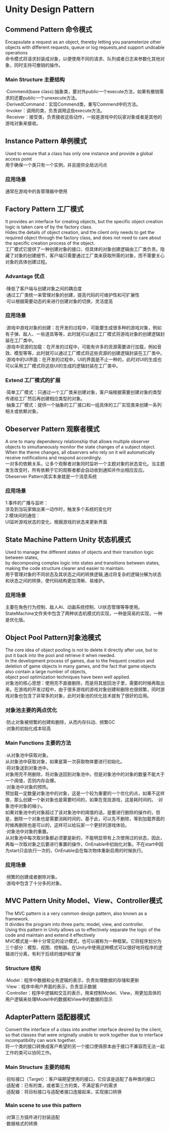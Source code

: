 # Unity Design Pattern  
## Commend Pattern 命令模式  
  Encapsulate a request as an object, thereby letting you parameterize other objects with different requests, queue or log requests,and support undoable operations  
  命令模式将请求封装成对象，以便使用不同的请求、队列或者日志来参数化其他对象，同时支持可撤销的操作。  
### Main Structure 主要结构  
  ·Commend(base class):抽象类，要对外public一个execute方法，如果有撤销需求的还要public一个unexecute方法。  
  ·DerivedCommand：实现Commend类，重写Commend中的方法。  
  ·Invoker：调用的类，负责调用这些execute方法。  
  ·Receiver：接受类，负责接收这些动作，一般是游戏中的玩家对象或者是其他的游戏对象来接收。  
## Instance Pattern 单例模式  
  Used to ensure that a class has only one instance and provide a global access point  
  用于确保一个类只有一个实例，并且提供全局访问点  
### 应用场景  
   通常在游戏中的各管理器中使用  
## Factory Pattern 工厂模式  
  It provides an interface for creating objects, but the specific object creation logic is taken care of by the factory class.  
  Hides the details of object creation, and the client only needs to get the required object through the factory class, and does not need to care about the specific creation process of the object.  
  工厂模式它提供了一种创建对象的接口，但具体的对象创建逻辑由工厂类负责。隐藏了对象的创建细节，客户端只需要通过工厂类来获取所需的对象，而不需要关心对象的具体创建过程。  
### Advantage 优点  
  ·降低了客户端与创建对象之间的耦合度  
  ·通过工厂类统一来管理对象的创建，提高代码的可维护性和可扩展性  
  ·可以根据需要动态的来进行创建对象的切换，灵活度高  
### 应用场景  
  ·游戏中游戏对象的创建：在开发的过程中，可能要生成很多种的游戏对象，例如有子弹、敌人、一些道具等等，此时就可以通过工厂模式将游戏对象的创建逻辑封装在工厂类中。  
  ·游戏中资源的加载：在开发的过程中，可能有许多的资源需要进行加载，例如音效、模型等等，此时就可以通过工厂模式将这些资源的创建逻辑封装在工厂类中。  
  ·游戏中的UI界面：在开发的过程中，UI的界面是不止一种的，此时对UI的生成也可以采用工厂模式将这些UI的生成的逻辑封装在工厂类中。  
### Extend 工厂模式的扩展  
  ·简单工厂模式：只通过一个工厂类来创建对象，客户端根据需要创建对象的类型传递给工厂然后再创建相应类型的对象。  
  ·抽象工厂模式：提供一个抽象的工厂接口和一组具体的工厂实现类来创建一系列相关或依赖对象。  
## Obeserver Pattern 观察者模式  
  A one to many dependency relationship that allows multiple observer objects to simultaneously monitor the state changes of a subject object.  
  When the theme changes, all observers who rely on it will automatically receive notifications and respond accordingly.  
  一对多的依赖关系，让多个观察者对象同时监听一个主题对象的状态变化。当主题发生改变时，所有依赖于它的观察者都会自动收到通知并作出相应反应。  
  Obeserver Pattern其实本身就是一个消息系统
### 应用场景  
  1:事件的广播与监听：  
    涉及到当玩家做出某一动作时，触发多个系统的变化时  
  2:模块间的通信：  
    UI监听游戏状态的变化，根据游戏的状态来更新界面  
## State Machine Pattern Unity 状态机模式  
  Used to manage the different states of objects and their transition logic between states,  
  by decomposing complex logic into states and transitions between states, making the code structure clearer and easier to maintain.  
  用于管理对象的不同状态及其状态之间的转换逻辑,通过将复杂的逻辑分解为状态和状态之间的转换，使代码结构更加清晰、易维护。  
### 应用场景  
  主要在角色行为控制、敌人AI、动画系统控制、UI状态管理等等使用。  
  StateMachine文件夹中包含了两种状态机模式的实现，一种是简易的实现，一种是优化版。  
## Object Pool Pattern对象池模式  
  The core idea of object pooling is not to delete it directly after use, but to put it back into the pool and retrieve it when needed.  
  In the development process of games, due to the frequent creation and deletion of game objects in many games, and the fact that game objects also contain a large number of objects,  
  object pool optimization techniques have been well applied.  
  对象池的核心思想：使用完不直接删除，而是将其放回池子里，需要的时候再取出来。在游戏的开发过程中，由于很多游戏的游戏对象创建和删除也很频繁，同时游戏对象也包含了非常多的对象，此时对象池的优化技术就有了很好的应用。  
### 对象池主要的两点优化  
  ·防止对象被频繁的创建和删除，从而内存抖动、频繁GC  
  ·对象的初始化成本较高  
### Main Functions 主要的方法  
  ·从对象池中获取对象。  
    从对象池中获取对象，如果是第一次获取物体要进行初始化。  
  ·将对象送到对象池中。  
    对象用完不用删除，将对象送回到对象池中。但是对象池中的对象的数量不能大于一个阈值，否则内存会爆。  
  ·对象池中对象的预热。  
    预加载一定数量对象池中的对象，这是一个较为重要的一个优化的点，如果不这样做，那么创建一个新对象也是需要时间的，如果在竞技游戏，这是耗时间的。
  ·对象池中对象的缩小。  
    如果对象池中的对象超过了该对象池中的阈值的话，是要进行删除的操作的，但是，删除一个对象也是需要消耗时间的，基于此，可以先不删除，等到加载界面的时候再删除也是可以的，这样可以给玩家一个更好的游戏体验。  
  ·对象池中对象的重置。  
    从对象池中每次取对象都必须要是新的，不能明显带有上次使用过的状态，因此，再每一次取对象之后要进行重置的操作，OnEnable中初始化对象。不在start中因为start只会执行一次的，OnEnable会在每次物体重新启用的时候执行。  
### 应用场景  
  ·频繁的创建或者删除对象。  
  ·游戏中包含了十分多的对象。  
## MVC Pattern Unity Model、View、Controller模式  
  The MVC pattern is a very common design pattern, also known as a framework.  
  It divides the program into three parts: model, view, and controller.  
  Using this pattern in Unity allows us to effectively separate the logic of the code and maintain and extend it effectively  
  MVC模式是一种十分常见的设计模式，也可以被称为一种框架。它将程序划分为三个部分：模型、视图、控制器。在Unity中使用这种模式可以很好地将程序的逻辑进行分离，有利于后续的维护和扩展  
### Structure 结构  
  ·Model：程序中数据和业务逻辑的表示，负责处理数据的存储和更新  
  ·View：程序中用户界面的表示，负责显示数据  
  ·Controller：程序中逻辑和交互的表示，用来控制Model、View，用更加具体的用户逻辑来处理Model中的数据和View中的数据的显示  
## AdapterPattern 适配器模式  
  Convert the interface of a class into another interface desired by the client,  
  so that classes that were originally unable to work together due to interface incompatibility can work together.  
  将一个类的接口转换成客户希望的另一个接口使得原本由于接口不兼容而无法一起工作的类可以协同工作。  
### Main Structure 主要的结构  
  ·目标接口（Target）：客户端期望使用的接口，它应该是适配了各种类的接口  
  ·适配者：已有的类，或者第三方的类，不满足客户的需求  
  ·适配器：将目标接口与适配者接口连接起来，实现接口转换  
### Main scene to use this pattern  
  ·对第三方插件进行封装适配  
  ·数据格式的转换  

